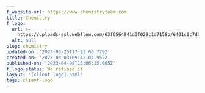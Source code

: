 ```yaml
---
f_website-url: https://www.chemistryteam.com
title: Chemistry
f_logo:
  url: >-
    https://uploads-ssl.webflow.com/63f6564941d3f029c1a7158b/6401c0c7db92db7e0e6fa0d0_Chemistry.png
  alt: null
slug: chemistry
updated-on: '2023-03-25T17:23:06.779Z'
created-on: '2023-03-03T09:42:04.952Z'
published-on: '2023-04-08T15:06:15.605Z'
f_logo-status: We refined it
layout: '[client-logo].html'
tags: client-logo
---
```



